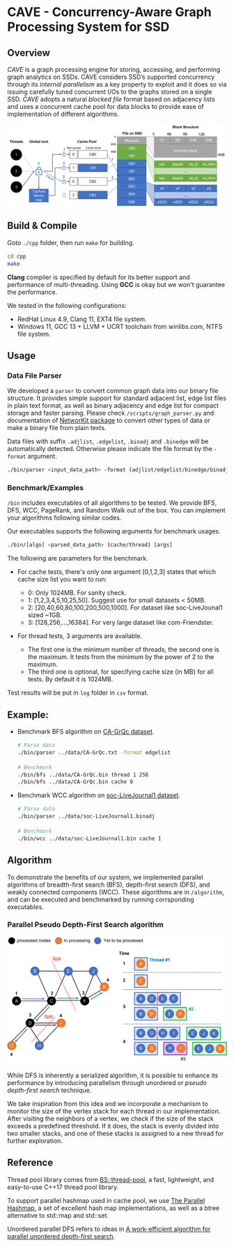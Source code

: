 # CAVE - Concurrency-Aware Graph Processing System for SSD

## Overview

*CAVE* is a graph processing engine for
storing, accessing, and performing graph analytics on SSDs. CAVE considers SSD’s supported concurrency through its *internal parallelism* as a key property to exploit and it does so via issuing carefully tuned concurrent I/Os to the graphs stored on a single SSD. *CAVE* adopts a natural *blocked file* format based on adjacency
lists and uses a concurrent cache pool for data blocks to provide ease of implementation of different algorithms.

![Architecture](./figures/Architecture.png)

## Build & Compile

Goto `./cpp` folder, then run `make` for building.

```bash
cd cpp
make
```

**Clang** compiler is specified by default for its better support and performance of multi-threading. Using **GCC** is okay but we won't guarantee the performance.

We tested in the following configurations:

* RedHat Linux 4.9, Clang 11, EXT4 file system.
* Windows 11, GCC 13 + LLVM + UCRT toolchain from winlibs.com, NTFS file system.

## Usage

### Data File Parser

We developed a `parser` to convert common graph data into our binary file structure. It provides simple support for standard adjacent list, edge list files in plain text format, as well as binary adjacency and edge list for compact storage and faster parsing. Please check `/scripts/graph_parser.py` and documentation of [NetworKit package](https://networkit.github.io/) to convert other types of data or make a binary file from plain texts.

Data files with suffix `.adjlist`, `.edgelist`, `.binadj` and `.binedge` will be automatically detected. Otherwise please indicate the file format by the `-format` argument.

```bash
./bin/parser <input_data_path> -format (adjlist/edgelist/binedge/binadj)
```

### Benchmark/Examples

`/bin` includes executables of all algorithms to be tested. We provide BFS, DFS, WCC, PageRank, and Random Walk out of the box. You can implement your algorithms following similar codes.

Our executables supports the following arguments for benchmark usages.

```bash
./bin/[algo] <parsed_data_path> (cache/thread) [args]
```

The following are parameters for the benchmark.

* For cache tests, there's only one argument [0,1,2,3] states that which cache size list you want to run:
  * 0: Only 1024MB. For sanity check.
  * 1: [1,2,3,4,5,10,25,50]. Suggest use for small datasets < 50MB.
  * 2: [20,40,60,80,100,200,500,1000]. For dataset like soc-LiveJounal1 sized ~1GB.
  * 3: [128,256,...,16384]. For very large dataset like com-Friendster.

* For thread tests, 3 arguments are available.  

  * The first one is the minimum number of threads, the second one is the maximum. It tests from the minimum by the power of 2 to the maximum.
  * The third one is optional, for specifying cache size (in MB) for all tests. By default it is 1024MB.

Test results will be put in `log` folder in `csv` format.

## Example:

* Benchmark BFS algorithm on [CA-GrQc dataset](https://snap.stanford.edu/data/ca-GrQc.html).

  ```bash
  # Parse data
  ./bin/parser ../data/CA-GrQc.txt -format edgelist

  # Benchmark
  ./bin/bfs ../data/CA-GrQc.bin thread 1 256
  ./bin/bfs ../data/CA-GrQc.bin cache 0
  ```
* Benchmark WCC algorithm on [soc-LiveJournal1 dataset](https://snap.stanford.edu/data/soc-LiveJournal1.html).

  ```bash
  # Parse data
  ./bin/parser ../data/soc-LiveJournal1.binadj

  # Benchmark
  ./bin/wcc ../data/soc-LiveJournal1.bin cache 1
  ```

## Algorithm

To demonstrate the benefits of our system, we implemented parallel algorithms of breadth-first search (BFS), depth-first search (DFS), and weakly connected components (WCC). These algorithms are in `/algorithm`, and can be executed and benchmarked by running corrsponding executables.

### Parallel Pseudo Depth-First Search algorithm

![parallel_pdfs_figure](./figures/pdfs_example.png)

While DFS is inherently a serialized algorithm, it is possible to enhance its performance by introducing parallelism through unordered or *pseudo depth-first search* technique.

We take inspiration from this idea and we incorporate a mechanism to monitor the size of the vertex stack for each thread in our implementation. After visiting the neighbors of a vertex, we check if the size of the stack exceeds a predefined threshold. If it does, the stack is evenly divided into two smaller stacks, and one of these stacks is assigned to a new thread for further exploration.

## Reference

Thread pool library comes from [BS::thread-pool](https://github.com/bshoshany/thread-pool), a fast, lightweight, and easy-to-use C++17 thread pool library. 

To support parallel hashmap used in cache pool, we use [The Parallel Hashmap](https://github.com/greg7mdp/parallel-hashmap), a set of excellent hash map implementations, as well as a btree alternative to std::map and std::set.

Unordered parallel DFS refers to ideas in [A work-efficient algorithm for parallel unordered depth-first search](https://dl.acm.org/doi/10.1145/2807591.2807651).
